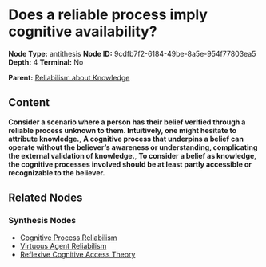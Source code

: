 # Does a reliable process imply cognitive availability?

**Node Type:** antithesis
**Node ID:** 9cdfb7f2-6184-49be-8a5e-954f77803ea5
**Depth:** 4
**Terminal:** No

**Parent:** [Reliabilism about Knowledge](reliabilism-about-knowledge-synthesis-c27ff06b-bf24-465d-844c-754d2e8373a5.md)

## Content

**Consider a scenario where a person has their belief verified through a reliable process unknown to them. Intuitively, one might hesitate to attribute knowledge.**, **A cognitive process that underpins a belief can operate without the believer’s awareness or understanding, complicating the external validation of knowledge.**, **To consider a belief as knowledge, the cognitive processes involved should be at least partly accessible or recognizable to the believer.**

## Related Nodes

### Synthesis Nodes

- [Cognitive Process Reliabilism](cognitive-process-reliabilism-synthesis-d65b567a-797d-4c57-8d6a-87ad5bbc3ccb.md)
- [Virtuous Agent Reliabilism](virtuous-agent-reliabilism-synthesis-044304e4-7dc3-483c-854b-373403580629.md)
- [Reflexive Cognitive Access Theory](reflexive-cognitive-access-theory-synthesis-6acf55f1-8c1b-4a9b-afcd-4411d752aaf5.md)
